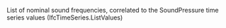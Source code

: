 ﻿List of nominal sound frequencies, correlated to the SoundPressure time series values (IfcTimeSeries.ListValues)